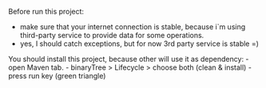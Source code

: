 Before run this project:
 - make sure that your internet connection is stable, because i`m using third-party service to provide data for some operations.
 - yes, I should catch exceptions, but for now 3rd party service is stable =)

You should install this project, because other will use it as dependency:
    - open Maven tab.
    - binaryTree > Lifecycle > choose both (clean & install)
    - press run key (green triangle)